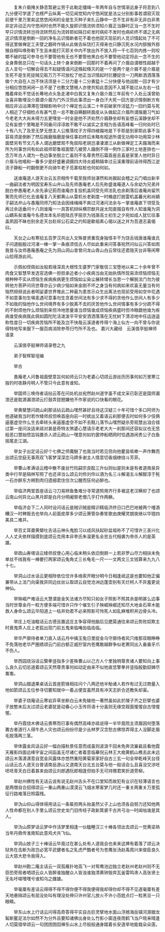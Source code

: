 <!-- { "loadSidebar": true } -->
　　复朱介眉掩关静息暂避尘劳于此勒定缰绳一年两年自与世情渐远身子将息到八九分便可学道了也楞严云纵离一切见闻觉知内守悠闲犹是法尘分别影事若谓寂灭现前便千里万里矣这悠悠闲闲的全是生灭种子来扎云静中一念不生非有非无非白非黑非定非动正内守悠闲时也然不能久旋即识情流转须知介眉正当静时正当一念不生时早只识情流转岂待流转然后为流转耶如隔日疟发时病疟不发时也病疟终不谓之无病这识情须是倒断一回的净名云识情断者花不着也他寂灭现前的人觅识情起处了不可得这里做禅定工夫譬之磨砖作镜从此做去纵饶打灭得来也只静沉死水况内猕猴外猕猴自相叫唤弥勒下生且未能打灭耶关中内不放出外不放入将一千七百则内拣一则咬嚼不破的猛可参寻也不要管他有无也不要管他黑白也不要管他动定将此一念不生的全身靠倒总只在一句话头上转个身来倒断一回那时不着再问了介眉自谓根性超越于古人言句一切解会得去不起疑情请问这倏起倏灭的是一个是两个是介眉不是介眉是生死不是生死捉贼见赃万万不可放松了他正当识情起时拦腰捉住一刀两断洒洒落落做个大自在人岂不快活须是十二分力量十二分勇猛十二分快便与他战胜一回才有少分相应悠悠闲闲一总不是了也敷文慧根人亦使共知此意因不入城不能过从左右一往搔着痒处不觉话长蓦地点头急走渚中白我又复朱介眉介眉三年前有个入处云溪曾助汝喜非敢埋没介眉谓介眉为门外汉但此事须出一身白汗大死一回方是识情倒断方有相应非沾沾滞滞在馍糊影响中讨个禅定也云溪二十年前破家作活猛力一回约莫与死人相近了仔细检点有甚气息一总不敢自瞒翻转面皮从头做起正介眉所谓揩磨习气如今老老大大尚未得力五更嘿坐一时全是他不济处然介眉静坐却有妄想云溪静坐却不见有妄想个里略是不同垂问谆谆故不敢不以诚实之言相为告语高峰看一归何处时已十有八九了及至无梦无想主人公推落枕子方得四棱蹋地是下手耶是到家耶此事不当容易须是倒断了然后揩磨揩磨是保任事初终后末略有程途所谓无功用中功用耳少林面壁另有节文几多人谓达磨壁观不免屈陷老胡岂凄凄渡江从新做禅定工夫蹋海而来所为何事世间有如此祖师耶鲁祖面壁几被旁人蹋倒不得一例作三家村土地差排也一念万年古人谓为一色边事坐脱立亡虽则不名尊贵然石霜首座且喜是家里人他时异日介眉与他唱和一番多少是好盛暑调摄四大待炎威稍辑幸过云溪重理前话待得西江逆流子静船一时翻倒更不向骑牛老子觅甚枯桩也何如何如。

　　送谁庵道人游天台云五宗相传千载至我师翁湛然和尚掘起会稽之云门唱出新丰一曲嗣法者为明因宝寿东山弁山及先师愚庵老人后先称盛谁庵道人与余幼为兄弟并脱白参愚庵老人余先承记莂而谁庵亦复投机盖同受先师法乳也余剃落后谁庵尚留笊篱而先师已化去谁庵复八天都黄山从雷机长老剃度一时桶底打脱雷机盖蕃光和尚嫡子嗣法弁山与愚庵同师乃知法会因缘绳绳不爽过河渚问法余与一掌谁庵直下领受及再过余适垂问十八则谁庵一一具答机辩纵横宗猷共逞太阳直掇自有传人知谁庵为洞山嫡系矣谁庵今名德龙本名圻姓陆氏字丽京为钱唐高士初生之夕宛如成人犹忆往事盖夙因不昧也别余走天台赴琮公石梁之约知是歇祖素心偈以送之并为吾道志喜偈曰。

　　天台之山有寒拾五百罗汉共出入文殊普贤重现身独怪丰干为饶舌钱唐谁庵谁氏子问道殷殷过河渚一棒一掌一条痕须信古人尽如此重来问答事宛然问似云兴答如雨我昔与汝师愚庵愚庵之先为洞山洞山昔曾问龙山青山白云常往还君隐天台非等闲寒山拾得游此间。

　　示佩如侄佩如汝般若缘深具大根性生婆罗门家敬信三宝堕地以来二十余年曾不肉食又智慧早发选官选佛一担担承近者小小疾病当由无始执情所现易添烦恼烦恼无根种种不实从烦恼生疾病疾病更生烦恼如尘染尘展转增长当思一个解脱法门勿为彼转他方菩萨问讯世尊亦云少病少恼如来金刚不坏之身当有何病如来欢喜无量当有何恼然频频说此者明娑婆世界惟此二种最为患苦示众生出离法也现前受用如空中花遇不如意事勿生嗔恚遇可意事勿生贪着世间法有多少求不得的贪他作么世间人有多少不如我的恼他作么世间境界有多少脱离不去的厌苦他作么世间情事有多少分疏不得的不耐烦他作么烦恼到来但冷地思量谁当烦恼谁成烦恼疾病盛时但冷眼觑他谁为疾病谁受疾病我此佩如圆陀陀活泼泼平平安安洒洒落落在无忧树下清凉地中任运逍遥称性度日一切疾病苦恼所不能及岂不快哉云溪道者传得个海上仙方一向不曾与你说得特地写来服下一服百病消除参苓归芍所不及也。
嘉兴大藏经　云溪俍亭挺禅师语录


　　云溪俍亭挺禅师语录卷之九

　　弟子智辉智埕编

　　举古

　　愚庵老人问鲁祖面壁意旨何如师云只为老婆心切颂云游丝历历事何如万里寒江独钓时夜静月明人不管只今此意有谁知。

　　举国师三唤侍者话拈云答在问处机丝宛然赵州道字虽不成文采已彰还是国师漏泄还是耽源漏泄颂云打鼓弄琵琶嫌他不作家说的口快看的眼花。

　　举黄檗慧问疏山刹那话拈云疏山嘿然甚好且待这汉疑三十年可惜个多口阿师为他道破我当时若作矮师叔但唤首座向前一时摈出又着语云刹那便去时如何多少伎俩逼塞虚空作么生去牵转头来逼塞虚空不如不去黠儿落节山嘿然疑杀旁观慧出洎合错过第一座问汝适来祗对甚是奇特太煞婆心慧请示老老大大一刹那间还容拟议也无恁般恶口慧始悟旨钝置杀人颂云疏山一嘿意何如钓罢停船晒网时恰遇游闲贵公子白鱼摇尾走江湖。

　　举女子出定话云好个七佛之师魔魅了也我当时若见但向他瞿昙咳嗽一声作舞而出颂云空庭无事燕双飞客梦深深恋马蹄多谢主人情意切香烟缭绕斗芳菲。

　　举曹山孝满话云稽中散不废丝竹阮嗣宗良酝三升似则似是则未是有者道南泉异类中行早是隔林写照了也还谛当么颂云刘伶刘伶以酒为名三斗解渴五斗解酲淳于髡一石亦醉东方朔割肉归遗细君住住次公醒而狂何必醉也。

　　举临济两堂首座话云刁刀易辨鱼鲁难分寻常道照用齐行多被这老汉瞒却了也颂云南山何异北山黑月即是白月分明阇黎老僧几乎打作两橛。

　　举临济会下二人同时设问话云是贼识贼是精识精临济终日口巴巴地被两个噇酒糟汉一时稗贩去也举向人前面皮厚多少颂云箫管杂奏笙歌由庚耀灵朗夜继以华镫四美具二难并。

　　举百丈耳聋黄檗吐舌话云神头鬼脸习以成风扶起砂盆祖祢不了可惜许三圣兴化人人丈夫依样描摸到底颂云克用本非李氏朱温更名全忠五代相袭为帝杀人的是英雄。

　　举疏山寿塔话云矮师叔使心用心临末稍头依旧倒屙一上若非罗山尽力相扶未免单丝不线我有一棒要打两家颂云兔角丈三长龟毛一尺一一文两文三文钱算来九九八十七。

　　举洞山过水话云更相陟依位住许多络索开眼分明今日相逢祗这是也要知他正偏兼带从上法门向渠我异同边丝丝认取颂云自觉沧洲远蓬壶别有天烂柯人不异羞更说神仙。

　　举殃崛产难话云大慧谓是金矢法诸方尽知只如女子照影不照其余是明甚么边事当时世尊金丹一粒方便多端可惜许只作个催生引子殃崛殃崛还知尽大地金石草木能救人身命么颂云华阳道上一枯井劝君不必来照影可怜死人如乱麻堆积井边骨头冷。

　　举庄上吃油糍话云古德且置这庄主争容得他脑后见腮莫通往来颂云势败奴欺主时衰鬼弄人庄上老狐出现门前五鬼来临唵齿临齿临。

　　举华严廓侍者单刀直入话云月中擒玉兔日里捉金乌守廓侍者风穴维那双眼睁睁不免落他老华严圈缋颂云门前白额正威狞室内苍鹰敢越群争似老罴同出入垂垂牙爪不伤人。

　　举西园烧浴话云檠拳竖指多少差殊曹山以己方人个里独明尊贵诸人要知向上事么良久云切忌道着颂云天然尊贵事何如动定由来不似他直恁擎拳并竖指殷勤奴婢尽蚩蚩。

　　举洞山掇退果桌话云首座箭锋相拄问个八两还他半觔诸人若作有过无过商量入地如箭颂云五位参寻切要知就中一着占便宜虽然具有冲天志折合还教失却渠。

　　举婆子烧庵话云寒岩异草坐断白云未免输他一著然虽如此於陵子齐之巨擘也婆子放憨末后太过颂云老婆犹是动春心小玉传将语十分虽则无缘空觌面惺惺自古惜惺惺。

　　举丹霞烧木佛话云畏寒而已事有偶然高峰亦祗说得一半毕竟院主须眉因何堕落聻古者道行人得牛邑人灾也颂云纷纷尽是少丛林罗汉含愁古佛惊弄得主人没脚走眉毛脱落两三茎。

　　举体露金风话云好一幅白描秋景任意而成虽则波浪千回未免奔流嶪巀且看他霞天雁影四面远峰宇宙之间函盖无尽诸仁者着意临摹倪云林王大痴黄鹤山樵去此未远颂云木落潇潇意自宽金风露体亦悠然重阳黄菊家家好自古三玄一句全举乾峰天台径山话云古人道天台普请南岳游山又道南天台北五台莫与他一般话会么且喜没交涉呸呸呸青天白日着甚来由颂云刘郎遇阮郎相逢但拍手无可持赠君笑折道旁柳。

　　举赵州佛性有无话云说有说无赵州舌头不在口里知而故犯有业识在轻薄语言也是两僧自合招得颂云一重山两重山漠漠云飞烟水寒客梦几时还一重关两重关万里孤征行路难落日照霜残。

　　举沩山仰山得体得用话云一条匾担两头抬虽然父子上山也须各自努力还知他两人性命都在别人手里么颂云世史龙门旧传经子政新箕裘千古共弓冶一时闻咄谁是其人。

　　举沩山原梦话云梦中作活梦里相逢一伙瞌睡汉三十棒各领出去颂云一觉黄梁熟当年丹鼎传淮南知此意鸡犬共飞仙。

　　举洞山放子三十棒话云毕竟过在甚么处有人道我会也来来这捧有着落了颂云决狱务在击断为政岂必宽平武健者名之乳虎严酷者号为苍鹰张汤赵禹周兴来俊臣良久云大慈大悲令我得入。

　　举赵州勘二庵主话云一双孤雁扑地高飞一对鸳鸯池边独立老赵州老赵州则不无窃恐旁观者哂颂云众人皆醉谁独醒众人皆浊谁独清黄钟毁弃瓦釜雷鸣谗人高张贤士无名吁嗟嘿嘿兮谁知乌之雌雄。

　　举毫厘有差话云得得不得不得你便不得我便得我却得你却不得不见道毫厘有差天地悬隔颂云有屈没处叫有理没处伸只许州官儿放火不许小百姓点灯一粒黑豆一只眼睛。

　　举东山水上行话云问得高奇答得平实自古巨灵擘地水面山浮撼海岳镇河源据龙髯断鳌足法尔如然不为分外且要知诸佛出身处么竹影小窗连夜雨鹤飞当户晓来晴逢人切莫错举颂云一句团团囫囵禅东山水上尽般般通身踏着长安道旱地能栽朵朵莲。

